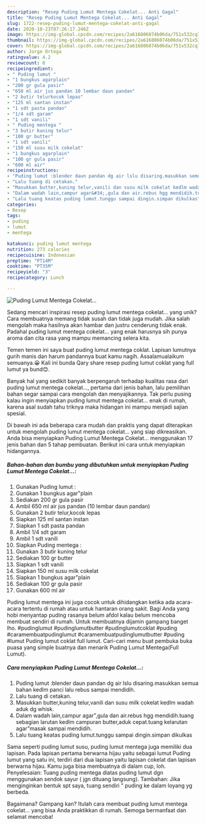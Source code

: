 ```yaml
---
description: "Resep Puding Lumut Mentega Cokelat... Anti Gagal"
title: "Resep Puding Lumut Mentega Cokelat... Anti Gagal"
slug: 1722-resep-puding-lumut-mentega-cokelat-anti-gagal
date: 2020-10-23T07:26:17.246Z
image: https://img-global.cpcdn.com/recipes/2a616806074b06da/751x532cq70/puding-lumut-mentega-cokelat-foto-resep-utama.jpg
thumbnail: https://img-global.cpcdn.com/recipes/2a616806074b06da/751x532cq70/puding-lumut-mentega-cokelat-foto-resep-utama.jpg
cover: https://img-global.cpcdn.com/recipes/2a616806074b06da/751x532cq70/puding-lumut-mentega-cokelat-foto-resep-utama.jpg
author: Jorge Ortega
ratingvalue: 4.2
reviewcount: 8
recipeingredient:
- " Puding lumut "
- "1 bungkus agarplain"
- "200 gr gula pasir"
- "650 ml air jus pandan 10 lembar daun pandan"
- "2 butir telurkocok lepas"
- "125 ml santan instan"
- "1 sdt pasta pandan"
- "1/4 sdt garam"
- "1 sdt vanili"
- " Puding mentega "
- "3 butir kuning telur"
- "100 gr butter"
- "1 sdt vanili"
- "150 ml susu milk cokelat"
- "1 bungkus agarplain"
- "100 gr gula pasir"
- "600 ml air"
recipeinstructions:
- "Puding lumut :blender daun pandan dg air lslu disaring.masukkan semua bahan kedlm panci lalu rebus sampai mendidih."
- "Lalu tuang di cetakan."
- "Masukkan butter,kuning telur,vanili dan susu milk cokelat kedlm wadah aduk dg whisk."
- "Dalam wadah lain,campur agar&#34;,gula dan air.rebus hgg mendidih.tuang sebagian larutan kedlm campuran butter,aduk cepat.tuang kelarutan agar&#34;masak sampai mendidih."
- "Lalu tuang keatas puding lumut.tunggu sampai dingin.simpan dikulkas"
categories:
- Resep
tags:
- puding
- lumut
- mentega

katakunci: puding lumut mentega 
nutrition: 273 calories
recipecuisine: Indonesian
preptime: "PT14M"
cooktime: "PT35M"
recipeyield: "3"
recipecategory: Lunch

---
```



![Puding Lumut Mentega Cokelat...](https://img-global.cpcdn.com/recipes/2a616806074b06da/751x532cq70/puding-lumut-mentega-cokelat-foto-resep-utama.jpg)

Sedang mencari inspirasi resep puding lumut mentega cokelat... yang unik? Cara membuatnya memang tidak susah dan tidak juga mudah. Jika salah mengolah maka hasilnya akan hambar dan justru cenderung tidak enak. Padahal puding lumut mentega cokelat... yang enak harusnya sih punya aroma dan cita rasa yang mampu memancing selera kita.

Temen temen ini saya buat puding lumut mentega coklat. Lapisan lumutnya gurih manis dan harum pandannya buat kamu nagih. Assalamualaikum semuanya.😀 Kali ini bunda Qary share resep puding lumut coklat yang full lumut ya bund😊.

Banyak hal yang sedikit banyak berpengaruh terhadap kualitas rasa dari puding lumut mentega cokelat..., pertama dari jenis bahan, lalu pemilihan bahan segar sampai cara mengolah dan menyajikannya. Tak perlu pusing kalau ingin menyiapkan puding lumut mentega cokelat... enak di rumah, karena asal sudah tahu triknya maka hidangan ini mampu menjadi sajian spesial.


Di bawah ini ada beberapa cara mudah dan praktis yang dapat diterapkan untuk mengolah puding lumut mentega cokelat... yang siap dikreasikan. Anda bisa menyiapkan Puding Lumut Mentega Cokelat... menggunakan 17 jenis bahan dan 5 tahap pembuatan. Berikut ini cara untuk menyiapkan hidangannya.

<!--inarticleads1-->

##### Bahan-bahan dan bumbu yang dibutuhkan untuk menyiapkan Puding Lumut Mentega Cokelat...:

1. Gunakan  Puding lumut :
1. Gunakan 1 bungkus agar&#34;plain
1. Sediakan 200 gr gula pasir
1. Ambil 650 ml air jus pandan (10 lembar daun pandan)
1. Gunakan 2 butir telur,kocok lepas
1. Siapkan 125 ml santan instan
1. Siapkan 1 sdt pasta pandan
1. Ambil 1/4 sdt garam
1. Ambil 1 sdt vanili
1. Siapkan  Puding mentega :
1. Gunakan 3 butir kuning telur
1. Sediakan 100 gr butter
1. Siapkan 1 sdt vanili
1. Siapkan 150 ml susu milk cokelat
1. Siapkan 1 bungkus agar&#34;plain
1. Sediakan 100 gr gula pasir
1. Gunakan 600 ml air


Puding lumut mentega ini juga cocok untuk dihidangkan ketika ada acara-acara tertentu di rumah atau untuk hantaran orang sakit. Bagi Anda yang hobi menyantap puding rasanya belum afdol kalau belum mencoba membuat sendiri di rumah. Untuk membuatnya dijamin gampang banget lho. #pudinglumut #pudinglumutbutter #pudinglumutcoklat #puding #caramembuatpudinglumut #caramembuatpudinglumutbutter #puding #lumut Puding lumut coklat full lumut. Cari-cari menu buat pembuka buka puasa yang simple buatnya dan menarik Puding Lumut Mentega(Full Lumut). 

<!--inarticleads2-->

##### Cara menyiapkan Puding Lumut Mentega Cokelat...:

1. Puding lumut :blender daun pandan dg air lslu disaring.masukkan semua bahan kedlm panci lalu rebus sampai mendidih.
1. Lalu tuang di cetakan.
1. Masukkan butter,kuning telur,vanili dan susu milk cokelat kedlm wadah aduk dg whisk.
1. Dalam wadah lain,campur agar&#34;,gula dan air.rebus hgg mendidih.tuang sebagian larutan kedlm campuran butter,aduk cepat.tuang kelarutan agar&#34;masak sampai mendidih.
1. Lalu tuang keatas puding lumut.tunggu sampai dingin.simpan dikulkas


Sama seperti puding lumut susu, puding lumut mentega juga memiliki dua lapisan. Pada lapisan pertama berwarna hijau yaitu sebagai lumut Puding lumut yang satu ini, terdiri dari dua lapisan yaitu lapisan cokelat dan lapisan berwarna hijau. Kamu juga bisa membuatnya di dalam cup, loh. Penyelesaian: Tuang puding mentega diatas puding lumut dgn menggunakan sendok sayur ( jgn dituang langsung). Tambahan: Jika menginginkan bentuk spt saya, tuang sendiri &#34; puding ke dalam loyang yg berbeda. 

Bagaimana? Gampang kan? Itulah cara membuat puding lumut mentega cokelat... yang bisa Anda praktikkan di rumah. Semoga bermanfaat dan selamat mencoba!
